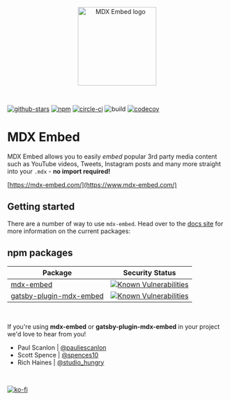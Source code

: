 <p align="center">
  <a href="https://mdx-embed.com">
    <img alt="MDX Embed logo" src="https://www.mdx-embed.com/mdx-embed-logo.svg" width="180px" />
  </a>
</p>

<br />

[![github-stars](https://img.shields.io/github/stars/pauliescanlon/mdx-embed?style=social)](https://img.shields.io/github/stars/pauliescanlon/mdx-embed?style=social)
[![npm](https://img.shields.io/npm/v/mdx-embed)](https://img.shields.io/npm/v/mdx-embed)
[![circle-ci](https://circleci.com/gh/PaulieScanlon/mdx-embed.svg?style=shield)](https://app.circleci.com/pipelines/github/PaulieScanlon)
![build](https://img.shields.io/circleci/build/github/PaulieScanlon/mdx-embed/main)
[![codecov](https://codecov.io/gh/PaulieScanlon/mdx-embed/branch/main/graph/badge.svg)](https://codecov.io/gh/PaulieScanlon/mdx-embed)

# MDX Embed

MDX Embed allows you to easily _embed_ popular 3rd party media content such as YouTube videos, Tweets, Instagram posts
and many more straight into your `.mdx` - **no import required!**

[https://mdx-embed.com/](https://www.mdx-embed.com/)

## Getting started

There are a number of way to use `mdx-embed`. Head over to the [docs site](https://www.mdx-embed.com/) for more
information on the current packages:

## npm packages

| Package        | Security Status           |
| ------------- |:-------------:|
| [mdx-embed](https://www.npmjs.com/package/mdx-embed)      | [![Known Vulnerabilities](https://snyk.io/test/npm/mdx-embed/badge.svg)](https://snyk.io/test/npm/mdx-embed) |
| [gatsby-plugin-mdx-embed](https://www.npmjs.com/package/gatsby-plugin-mdx-embed)      | [![Known Vulnerabilities](https://snyk.io/test/npm/gatsby-plugin-mdx-embed/badge.svg)](https://snyk.io/test/npm/gatsby-plugin-mdx-embed) | 

<br />

If you're using **mdx-embed** or **gatsby-plugin-mdx-embed** in your project we'd love to hear from you!

- Paul Scanlon | [@pauliescanlon](https://twitter.com/PaulieScanlon)
- Scott Spence | [@spences10](https://twitter.com/spences10)
- Rich Haines | [@studio_hungry](https://twitter.com/studio_hungry)

<br />

[![ko-fi](https://www.ko-fi.com/img/githubbutton_sm.svg)](https://ko-fi.com/P5P31B7G8)
